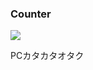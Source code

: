 ### Counter
<p>
  <img src="https://count.getloli.com/get/@neara27?theme=rule34"></a>
</p>
PCカタカタオタク

<!---
neara27/neara27 is a ✨ special ✨ repository because its `README.md` (this file) appears on your GitHub profile.
You can click the Preview link to take a look at your changes.
--->
